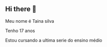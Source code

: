 ## Hi there 👋
Meu nome é Taina silva

Tenho 17 anos

Estou cursando a ultima serie do ensino médio
<!--
**tainasilvaa/tainasilvaa** is a ✨ _special_ ✨ repository because its `README.md` (this file) appears on your GitHub profile.




-->
